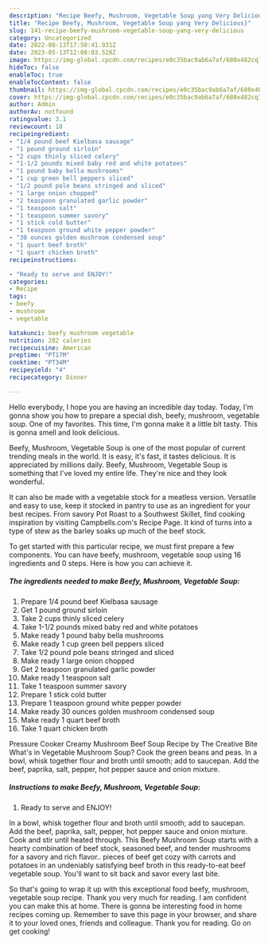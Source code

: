 ```yaml
---
description: "Recipe Beefy, Mushroom, Vegetable Soup yang Very Delicious}"
title: "Recipe Beefy, Mushroom, Vegetable Soup yang Very Delicious}"
slug: 141-recipe-beefy-mushroom-vegetable-soup-yang-very-delicious
category: Uncategorized
date: 2022-08-13T17:50:41.931Z
date: 2023-05-13T12:08:03.528Z
image: https://img-global.cpcdn.com/recipes/e0c35bac9ab6a7af/680x482cq70/beefy-mushroom-vegetable-soup-recipe-main-photo.jpg
hideToc: false
enableToc: true
enableTocContent: false
thumbnail: https://img-global.cpcdn.com/recipes/e0c35bac9ab6a7af/680x482cq70/beefy-mushroom-vegetable-soup-recipe-main-photo.jpg
cover: https://img-global.cpcdn.com/recipes/e0c35bac9ab6a7af/680x482cq70/beefy-mushroom-vegetable-soup-recipe-main-photo.jpg
author: Admin
authorAv: notfound
ratingvalue: 3.1
reviewcount: 18
recipeingredient:
- "1/4 pound beef Kielbasa sausage"
- "1 pound ground sirloin"
- "2 cups thinly sliced celery"
- "1-1/2 pounds mixed baby red and white potatoes"
- "1 pound baby bella mushrooms"
- "1 cup green bell peppers sliced"
- "1/2 pound pole beans stringed and sliced"
- "1 large onion chopped"
- "2 teaspoon granulated garlic powder"
- "1 teaspoon salt"
- "1 teaspoon summer savory"
- "1 stick cold butter"
- "1 teaspoon ground white pepper powder"
- "30 ounces golden mushroom condensed soup"
- "1 quart beef broth"
- "1 quart chicken broth"
recipeinstructions:

- "Ready to serve and ENJOY!"
categories:
- Recipe
tags:
- beefy
- mushroom
- vegetable

katakunci: beefy mushroom vegetable 
nutrition: 282 calories
recipecuisine: American
preptime: "PT17M"
cooktime: "PT34M"
recipeyield: "4"
recipecategory: Dinner

---
```



Hello everybody, I hope you are having an incredible day today. Today, I'm gonna show you how to prepare a special dish, beefy, mushroom, vegetable soup. One of my favorites. This time, I'm gonna make it a little bit tasty. This is gonna smell and look delicious.

Beefy, Mushroom, Vegetable Soup is one of the most popular of current trending meals in the world. It is easy, it's fast, it tastes delicious. It is appreciated by millions daily. Beefy, Mushroom, Vegetable Soup is something that I've loved my entire life. They're nice and they look wonderful.

It can also be made with a vegetable stock for a meatless version. Versatile and easy to use, keep it stocked in pantry to use as an ingredient for your best recipes. From savory Pot Roast to a Southwest Skillet, find cooking inspiration by visiting Campbells.com&#39;s Recipe Page. It kind of turns into a type of stew as the barley soaks up much of the beef stock.


To get started with this particular recipe, we must first prepare a few components. You can have beefy, mushroom, vegetable soup using 16 ingredients and 0 steps. Here is how you can achieve it.

<!--inarticleads1-->

##### The ingredients needed to make Beefy, Mushroom, Vegetable Soup:

1. Prepare 1/4 pound beef Kielbasa sausage
1. Get 1 pound ground sirloin
1. Take 2 cups thinly sliced celery
1. Take 1-1/2 pounds mixed baby red and white potatoes
1. Make ready 1 pound baby bella mushrooms
1. Make ready 1 cup green bell peppers sliced
1. Take 1/2 pound pole beans stringed and sliced
1. Make ready 1 large onion chopped
1. Get 2 teaspoon granulated garlic powder
1. Make ready 1 teaspoon salt
1. Take 1 teaspoon summer savory
1. Prepare 1 stick cold butter
1. Prepare 1 teaspoon ground white pepper powder
1. Make ready 30 ounces golden mushroom condensed soup
1. Make ready 1 quart beef broth
1. Take 1 quart chicken broth


Pressure Cooker Creamy Mushroom Beef Soup Recipe by The Creative Bite What&#39;s in Vegetable Mushroom Soup? Cook the green beans and peas. In a bowl, whisk together flour and broth until smooth; add to saucepan. Add the beef, paprika, salt, pepper, hot pepper sauce and onion mixture. 

<!--inarticleads2-->

##### Instructions to make Beefy, Mushroom, Vegetable Soup:


1. Ready to serve and ENJOY!

In a bowl, whisk together flour and broth until smooth; add to saucepan. Add the beef, paprika, salt, pepper, hot pepper sauce and onion mixture. Cook and stir until heated through. This Beefy Mushroom Soup starts with a hearty combination of beef stock, seasoned beef, and tender mushrooms for a savory and rich flavor.. pieces of beef get cozy with carrots and potatoes in an undeniably satisfying beef broth in this ready-to-eat beef vegetable soup. You&#39;ll want to sit back and savor every last bite. 

So that's going to wrap it up with this exceptional food beefy, mushroom, vegetable soup recipe. Thank you very much for reading. I am confident you can make this at home. There is gonna be interesting food in home recipes coming up. Remember to save this page in your browser, and share it to your loved ones, friends and colleague. Thank you for reading. Go on get cooking!
